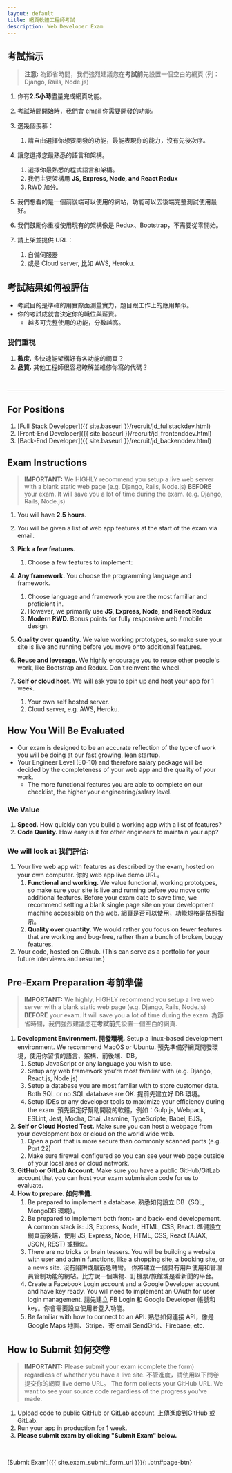 ```yaml
---
layout: default
title: 網頁軟體工程師考試
description: Web Developer Exam
---
```


## 考試指示
> **注意:**
> 為節省時間，我們強烈建議您在**考試前**先設置一個空白的網頁 (列： Django, Rails, Node.js) 

1. 你有**2.5小時**盡量完成網頁功能。
1. 考試時間開始時，我們會 email 你需要開發的功能。
1. 選幾個羨慕：
	1. 請自由選擇你想要開發的功能，最能表現你的能力，沒有先後次序。

1. 讓您選擇您最熟悉的語言和架構。
	1. 選擇你最熟悉的程式語言和架構。
	1. 我們主要架構用 **JS, Express, Node, and React Redux**
	1. RWD 加分。
1. 我們想看的是一個前後端可以使用的網站，功能可以去後端完整測試使用最好。
1. 我們鼓勵你重複使用現有的架構像是 Redux、Bootstrap，不需要從零開始。
1. 請上架並提供 URL：
	1. 自備伺服器
	1. 或是 Cloud server, 比如 AWS, Heroku.

## 考試結果如何被評估
* 考試目的是準確的用實際面測量實力，題目跟工作上的應用類似。
* 你的考試成就會決定你的職位與薪資。
	* 越多可完整使用的功能，分數越高。

### 我們重視
1. **數度.** 多快速能架構好有各功能的網頁？
1. **品質.** 其他工程師很容易瞭解並維修你寫的代碼？

<br>

---

## For Positions
1. [Full Stack Developer]({{ site.baseurl }}/recruit/jd_fullstackdev.html)
1. [Front-End Developer]({{ site.baseurl }}/recruit/jd_frontenddev.html)
1. [Back-End Developer]({{ site.baseurl }}/recruit/jd_backenddev.html)

## Exam Instructions
> **IMPORTANT:**
> We HIGHLY recommend you setup a live web server with a blank static web page (e.g. Django, Rails, Node.js) **BEFORE** your exam. It will save you a lot of time during the exam. (e.g. Django, Rails, Node.js) 

1. You will have **2.5 hours**.
1. You will be given a list of web app features at the start of the exam via email.
1. **Pick a few features.**
	1. Choose a few features to implement:

1. **Any framework.** You choose the programming language and framework.
	1. Choose language and framework you are the most familiar and proficient in.
	1. However, we primarily use **JS, Express, Node, and React Redux**
	1. **Modern RWD.** Bonus points for fully responsive web / mobile design.
1. **Quality over quantity.** We value working prototypes, so make sure your site is live and running before you move onto additional features.
1. **Reuse and leverage.** We highly encourage you to reuse other people's work, like Bootstrap and Redux. Don't reinvent the wheel.
1. **Self or cloud host.** We will ask you to spin up and host your app for 1 week.
	1. Your own self hosted server.
	1. Cloud server, e.g. AWS, Heroku. 

## How You Will Be Evaluated
* Our exam is designed to be an accurate reflection of the type of work you will be doing at our fast growing, lean startup.
* Your Engineer Level (E0-10) and therefore salary package will be decided by the completeness of your web app and the quality of your work.
	* The more functional features you are able to complete on our checklist, the higher your engineering/salary level.

### We Value
1. **Speed.** How quickly can you build a working app with a list of features?
1. **Code Quality.** How easy is it for other engineers to maintain your app?

### We will look at 我們評估:
1. Your live web app with features as described by the exam, hosted on your own computer. 你的 web app live demo URL。
	1. **Functional and working.** We value functional, working prototypes, so make sure your site is live and running before you move onto additional features. Before your exam date to save time, we recommend setting a blank single page site on your development machine accessible on the web. 網頁是否可以使用，功能規格是依照指示。
	1. **Quality over quantity.** We would rather you focus on fewer features that are working and bug-free, rather than a bunch of broken, buggy features. 
1. Your code, hosted on Github. (This can serve as a portfolio for your future interviews and resume.)

## Pre-Exam Preparation 考前準備
> **IMPORTANT:**
> We highly, HIGHLY recommend you setup a live web server with a blank static web page (e.g. Django, Rails, Node.js) **BEFORE** your exam. It will save you a lot of time during the exam. 為節省時間，我們強烈建議您在**考試前**先設置一個空白的網頁.

1. **Development Environment. 開發環境.** Setup a linux-based development environment. We recommend MacOS or Ubuntu. 預先準備好網頁開發環境，使用你習慣的語言、架構、前後端、DB。
	1. Setup JavaScript or any language you wish to use.
	1. Setup any web framework you’re most familiar with (e.g. Django, React.js, Node.js)
	1. Setup a database you are most familar with to store customer data. Both SQL or no SQL database are OK. 提前先建立好 DB 環境。
	1. Setup IDEs or any developer tools to maximize your efficiency during the exam. 預先設定好幫助開發的軟體，例如：Gulp.js, Webpack, ESLint, Jest, Mocha, Chai, Jasmine, TypeScripte, Babel, EJS。
1. **Self or Cloud Hosted Test.** Make sure you can host a webpage from your development box or cloud on the world wide web.
	1. Open a port that is more secure than commonly scanned ports (e.g. Port 22)
	1. Make sure firewall configured so you can see your web page outside of your local area or cloud network.
1. **GitHub or GitLab Account.** Make sure you have a public GitHub/GitLab account that you can host your exam submission code for us to evaluate.
1. **How to prepare. 如何準備.**
	1. Be prepared to implement a database. 熟悉如何設立 DB（SQL, MongoDB 環境）。
	1. Be prepared to implement both front- and back- end developement. A common stack is: JS, Express, Node, HTML, CSS, React. 準備設立網頁前後端，使用 JS, Express, Node, HTML, CSS, React (AJAX, JSON, REST) 或類似。
	1. There are no tricks or brain teasers. You will be building a website with user and admin functions, like a shopping site, a booking site, or a news site. 沒有陷阱或腦筋急轉彎。 你將建立一個具有用戶使用和管理員管制功能的網站。比方說一個購物、訂機票/旅館或是看新聞的平台。
	1. Create a Facebook Login account and a Google Developer account and have key ready. You will need to implement an OAuth for user login management. 請先建立 FB Login 和 Google Developer 帳號和 key。你會需要設立使用者登入功能。 
	1.  Be familiar with how to connect to an API. 熟悉如何連接 API，像是 Google Maps 地圖、Stripe、寄 email SendGrid、Firebase, etc. 

## How to Submit 如何交卷

> **IMPORTANT:**
> Please submit your exam (complete the form) regardless of whether you have a live site. 不管進度，請使用以下問卷提交你的網頁 live demo URL。
> The form collects your GitHub URL. We want to see your source code regardless of the progress you've made.

1. Upload code to public GitHub or GitLab account. 上傳進度到GitHub 或 GitLab.
1. Run your app in production for 1 week. 
1. **Please submit exam by clicking "Submit Exam" below.**

<br>

[Submit Exam]({{ site.exam_submit_form_url }}){: .btn#page-btn}